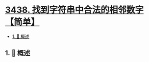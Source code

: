 # [3438. 找到字符串中合法的相邻数字【简单】](https://github.com/Tdahuyou/TNotes.leetcode/tree/main/notes/3438.%20%E6%89%BE%E5%88%B0%E5%AD%97%E7%AC%A6%E4%B8%B2%E4%B8%AD%E5%90%88%E6%B3%95%E7%9A%84%E7%9B%B8%E9%82%BB%E6%95%B0%E5%AD%97%E3%80%90%E7%AE%80%E5%8D%95%E3%80%91)

<!-- region:toc -->

- [1. 📝 概述](#1--概述)

<!-- endregion:toc -->

## 1. 📝 概述
